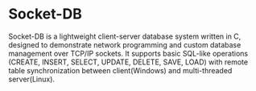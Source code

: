 # Socket-DB
Socket-DB is a lightweight client-server database system written in C, designed to demonstrate network programming and custom database management over TCP/IP sockets. It supports basic SQL-like operations (CREATE, INSERT, SELECT, UPDATE, DELETE, SAVE, LOAD) with remote table synchronization between client(Windows) and multi-threaded server(Linux).
